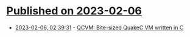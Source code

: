 # [Published on 2023-02-06](index.md)

* [2023-02-06, 02:39:31](https://news.ycombinator.com/item?id=34672598) - [QCVM: Bite-sized QuakeC VM written in C](https://github.com/JaycieErysdren/QCVM)
